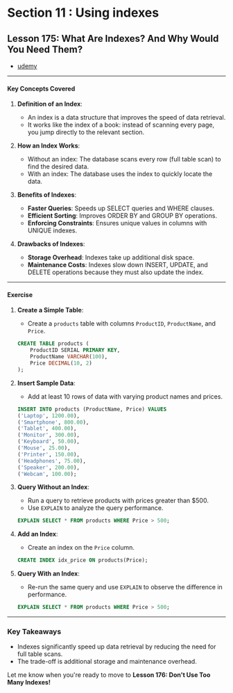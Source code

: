 # Section 11 : Using indexes

## **Lesson 175: What Are Indexes? And Why Would You Need Them?**

- [udemy](https://www.udemy.com/course/sql-the-complete-developers-guide-mysql-postgresql/learn/lecture/28918826#overview)

---

#### **Key Concepts Covered**

1. **Definition of an Index**:

   - An index is a data structure that improves the speed of data retrieval.
   - It works like the index of a book: instead of scanning every page, you jump directly to the relevant section.

2. **How an Index Works**:

   - Without an index: The database scans every row (full table scan) to find the desired data.
   - With an index: The database uses the index to quickly locate the data.

3. **Benefits of Indexes**:

   - **Faster Queries**: Speeds up SELECT queries and WHERE clauses.
   - **Efficient Sorting**: Improves ORDER BY and GROUP BY operations.
   - **Enforcing Constraints**: Ensures unique values in columns with UNIQUE indexes.

4. **Drawbacks of Indexes**:
   - **Storage Overhead**: Indexes take up additional disk space.
   - **Maintenance Costs**: Indexes slow down INSERT, UPDATE, and DELETE operations because they must also update the index.

---

#### **Exercise**

1. **Create a Simple Table**:

   - Create a `products` table with columns `ProductID`, `ProductName`, and `Price`.

   ```sql
   CREATE TABLE products (
       ProductID SERIAL PRIMARY KEY,
       ProductName VARCHAR(100),
       Price DECIMAL(10, 2)
   );
   ```

2. **Insert Sample Data**:

   - Add at least 10 rows of data with varying product names and prices.

   ```sql
   INSERT INTO products (ProductName, Price) VALUES
   ('Laptop', 1200.00),
   ('Smartphone', 800.00),
   ('Tablet', 400.00),
   ('Monitor', 300.00),
   ('Keyboard', 50.00),
   ('Mouse', 25.00),
   ('Printer', 150.00),
   ('Headphones', 75.00),
   ('Speaker', 200.00),
   ('Webcam', 100.00);
   ```

3. **Query Without an Index**:

   - Run a query to retrieve products with prices greater than $500.
   - Use `EXPLAIN` to analyze the query performance.

   ```sql
   EXPLAIN SELECT * FROM products WHERE Price > 500;
   ```

4. **Add an Index**:

   - Create an index on the `Price` column.

   ```sql
   CREATE INDEX idx_price ON products(Price);
   ```

5. **Query With an Index**:

   - Re-run the same query and use `EXPLAIN` to observe the difference in performance.

   ```sql
   EXPLAIN SELECT * FROM products WHERE Price > 500;
   ```

---

### **Key Takeaways**

- Indexes significantly speed up data retrieval by reducing the need for full table scans.
- The trade-off is additional storage and maintenance overhead.

Let me know when you're ready to move to **Lesson 176: Don't Use Too Many Indexes!**
